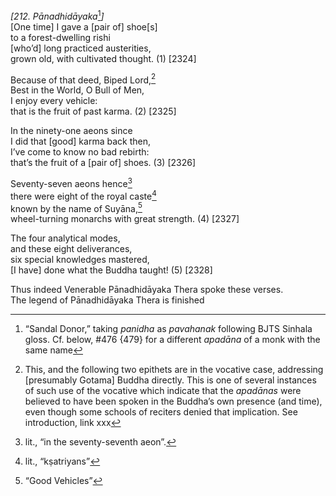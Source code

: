 *\[212. Pānadhidāyaka*[^1]*\]*  
\[One time\] I gave a \[pair of\] shoe\[s\]  
to a forest-dwelling rishi  
\[who’d\] long practiced austerities,  
grown old, with cultivated thought. (1) \[2324\]

Because of that deed, Biped Lord,[^2]  
Best in the World, O Bull of Men,  
I enjoy every vehicle:  
that is the fruit of past karma. (2) \[2325\]

In the ninety-one aeons since  
I did that \[good\] karma back then,  
I’ve come to know no bad rebirth:  
that’s the fruit of a \[pair of\] shoes. (3) \[2326\]

Seventy-seven aeons hence[^3]  
there were eight of the royal caste[^4]  
known by the name of Suyāna,[^5]  
wheel-turning monarchs with great strength. (4) \[2327\]

The four analytical modes,  
and these eight deliverances,  
six special knowledges mastered,  
\[I have\] done what the Buddha taught! (5) \[2328\]

Thus indeed Venerable Pānadhidāyaka Thera spoke these verses.  
The legend of Pānadhidāyaka Thera is finished  
[^1]: “Sandal Donor,” taking *panidha* as *pavahanak* following BJTS
    Sinhala gloss. Cf. below, \#476 {479} for a different *apadāna* of a
    monk with the same name  
[^2]: This, and the following two epithets are in the vocative case,
    addressing \[presumably Gotama\] Buddha directly. This is one of
    several instances of such use of the vocative which indicate that
    the *apadānas* were believed to have been spoken in the Buddha’s own
    presence (and time), even though some schools of reciters denied
    that implication. See introduction, link xxx  
[^3]: lit., “in the seventy-seventh aeon”.  
[^4]: lit., “kṣatriyans”  
[^5]: “Good Vehicles”
